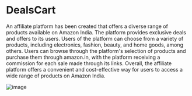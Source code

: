 # DealsCart
An affiliate platform has been created that offers a diverse range of products available on Amazon India. The platform provides exclusive deals and offers to its users. Users of the platform can choose from a variety of products, including electronics, fashion, beauty, and home goods, among others. Users can browse through the platform's selection of products and purchase them through amazon.in, with the platform receiving a commission for each sale made through its links. Overall, the affiliate platform offers a convenient and cost-effective way for users to access a wide range of products on Amazon India.

![image](https://user-images.githubusercontent.com/32563388/219867776-e450f2f1-48b5-4469-ab7e-e2e7b63156df.png)


